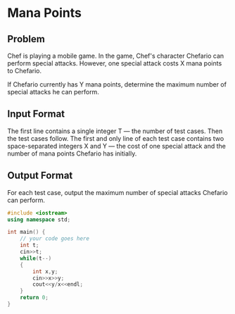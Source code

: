 # Mana Points
## Problem
Chef is playing a mobile game. In the game, Chef's character Chefario can perform special attacks. However, one special attack costs X mana points to Chefario.

If Chefario currently has Y mana points, determine the maximum number of special attacks he can perform.

## Input Format
The first line contains a single integer T — the number of test cases. Then the test cases follow.
The first and only line of each test case contains two space-separated integers X and Y — the cost of one special attack and the number of mana points Chefario has initially.
## Output Format
For each test case, output the maximum number of special attacks Chefario can perform.

```cpp
#include <iostream>
using namespace std;

int main() {
	// your code goes here
	int t;
	cin>>t;
	while(t--)
	{
	    int x,y;
	    cin>>x>>y;
	    cout<<y/x<<endl;
	}
	return 0;
}
```